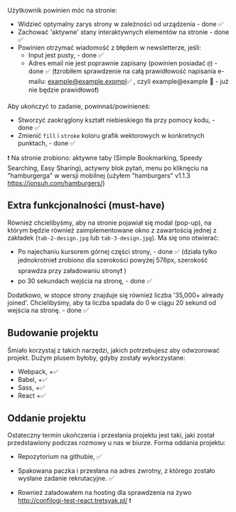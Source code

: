 
Użytkownik powinien móc na stronie:

- Widzieć optymalny zarys strony w zależności od urządzenia           - done ✅
- Zachować 'aktywne' stany interaktywnych elementów na stronie        - done ✅
- Powinien otrzymać wiadomość z błędem w newsletterze, jeśli:         
  - Input jest pusty,                                                 - done ✅
  - Adres email nie jest poprawnie zapisany (powinien posiadać `@`)   - done ✅ (❗zrobiłem sprawdzenie na całą prawidłowość napisania e-mailu: example@example.expmpl✅ , czyli example@example 🚫 - już nie będzie prawidłowo❗)

Aby ukończyć to zadanie, powinnaś/powinieneś:

- Stworzyć zaokrąglony kształt niebieskiego tła przy pomocy kodu,       - done ✅
- Zmienić `fill` i `stroke` koloru grafik wektorowych w konkretnych punktach,  - done ✅

❗ Na stronie zrobiono: aktywne taby (Simple Bookmarking, Speedy Searching, Easy Sharing), actywny blok pytań, menu po kliknęciu na "hamburgerga" w wersji mobilnej (użyłem "hamburgers" v1.1.3  https://jonsuh.com/hamburgers/) 

## Extra funkcjonalności (must-have)

Również chcielibyśmy, aby na stronie pojawiał się modal (pop-up), na którym będzie również zaimplementowane okno z zawartością jednej z zakładek (`tab-2-design.jpg` lub `tab-3-design.jpg`). Ma się ono otwierać:

- Po najechaniu kursorem górnej części strony,  - done ✅ (działa tylko jednokrotnie❗ zrobiono dla szerokości powyżej 576px, szerokość sprawdza przy załadowaniu strony❗ )
- po 30 sekundach wejścia na stronę,            - done ✅

Dodatkowo, w stopce strony znajduje się również liczba '35,000+ already joined'. Chcielibyśmy, aby ta liczba spadała do 0 w ciągu 20 sekund od wejścia na stronę.                              - done ✅

## Budowanie projektu

Śmiało korzystaj z takich narzędzi, jakich potrzebujesz aby odwzorować projekt. Dużym plusem byłoby, gdyby zostały wykorzystane:

- Webpack, +✅
- Babel,   +✅
- Sass,    +✅
- React    +✅

## Oddanie projektu

Ostateczny termin ukończenia i przesłania projektu jest taki, jaki został przedstawiony podczas rozmowy u nas w biurze. Forma oddania projektu:

- Repozytorium na githubie,  ✅
- Spakowana paczka i przesłana na adres zwrotny, z którego zostało wysłane zadanie rekrutacyjne. ✅

- Rownież załadowałem na hosting dla sprawdzenia na żywo   http://confilogi-test-react.tretsyak.pl/ ❗

